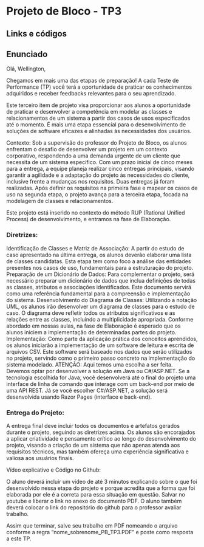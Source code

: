 # Projeto de Bloco - TP3

## Links e códigos




## Enunciado
Olá, Wellington,

Chegamos em mais uma das etapas de preparação! A cada Teste de Performance (TP) você terá a oportunidade de praticar os conhecimentos adquiridos e receber feedbacks relevantes para o seu aprendizado.

Este terceiro item de projeto visa proporcionar aos alunos a oportunidade de praticar e desenvolver a competência em modelar as classes e relacionamentos de um sistema a partir dos casos de usos especificados até o momento. É mais uma etapa essencial para o desenvolvimento de soluções de software eficazes e alinhadas às necessidades dos usuários.

Contexto: Sob a supervisão do professor do Projeto de Bloco, os alunos enfrentam o desafio de desenvolver um projeto em um contexto corporativo, respondendo a uma demanda urgente de um cliente que necessita de um sistema específico. Com um prazo inicial de cinco meses para a entrega, a equipe planeja realizar cinco entregas principais, visando garantir a agilidade e a adaptação do projeto às necessidades do cliente, inclusive frente a mudanças nos requisitos. Duas entregas já foram realizadas. Após definir os requisitos na primeira fase e mapear os casos de uso na segunda etapa, o projeto avança para a terceira etapa, focada na modelagem de classes e relacionamentos.

Este projeto está inserido no contexto do método RUP (Rational Unified Process) de desenvolvimento, e entramos na fase de Elaboração.

### Diretrizes:

Identificação de Classes e Matriz de Associação: A partir do estudo de caso apresentado na última entrega, os alunos deverão elaborar uma lista de classes candidatas. Esta etapa tem como foco a análise das entidades presentes nos casos de uso, fundamentais para a estruturação do projeto.
Preparação de um Dicionário de Dados: Para complementar o projeto, será necessário preparar um dicionário de dados que inclua definições de todas as classes, atributos e associações identificados. Este documento servirá como uma referência fundamental para a compreensão e implementação do sistema.
Desenvolvimento do Diagrama de Classes: Utilizando a notação UML, os alunos irão desenvolver um diagrama de classes para o estudo de caso. O diagrama deve refletir todos os atributos significativos e as relações entre as classes, incluindo a multiplicidade apropriada.
Conforme abordado em nossas aulas, na fase de Elaboração é esperado que os alunos iniciem a implementação de determinadas partes do projeto.
Implementação: Como parte da aplicação prática dos conceitos aprendidos, os alunos iniciarão a implementação de um software de leitura e escrita de arquivos CSV. Este software será baseado nos dados que serão utilizados no projeto, servindo como o primeiro passo concreto na implementação do sistema modelado.
ATENÇÃO: Aqui temos uma escolha a ser feita. Devemos optar por desenvolver a solução em Java ou C#/ASP.NET. Se a tecnologia escolhida for Java, você desenvolverá até o final do projeto uma interface de linha de comando que interage com um back-end por meio de uma API REST. Já se você escolher C#/ASP.NET, a solução será desenvolvida usando Razor Pages (interface e back-end).

### Entrega do Projeto:

A entrega final deve incluir todos os documentos e artefatos gerados durante o projeto, seguindo as diretrizes acima. Os alunos são encorajados a aplicar criatividade e pensamento crítico ao longo do desenvolvimento do projeto, visando a criação de um sistema que não apenas atenda aos requisitos técnicos, mas também ofereça uma experiência significativa e valiosa aos usuários finais.

Vídeo explicativo e Código no Github:

O aluno deverá incluir um vídeo de até 3 minutos explicando sobre o que foi desenvolvido nessa etapa do projeto e porque acredita que a forma que foi elaborada por ele é a correta para essa situação em questão. Salvar no youtube e liberar o link no anexo do documento PDF.
O aluno também deverá colocar o link do repositório do github para o professor avaliar  trabalho.

Assim que terminar, salve seu trabalho em PDF nomeando o arquivo conforme a regra “nome_sobrenome_PB_TP3.PDF” e poste como resposta a este TP.
